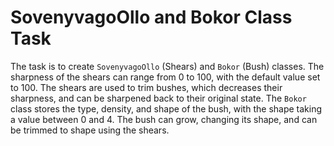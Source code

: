 # SovenyvagoOllo and Bokor Class Task

The task is to create `SovenyvagoOllo` (Shears) and `Bokor` (Bush) classes. The sharpness of the shears can range from 0 to 100, with the default value set to 100. The shears are used to trim bushes, which decreases their sharpness, and can be sharpened back to their original state. The `Bokor` class stores the type, density, and shape of the bush, with the shape taking a value between 0 and 4. The bush can grow, changing its shape, and can be trimmed to shape using the shears.
